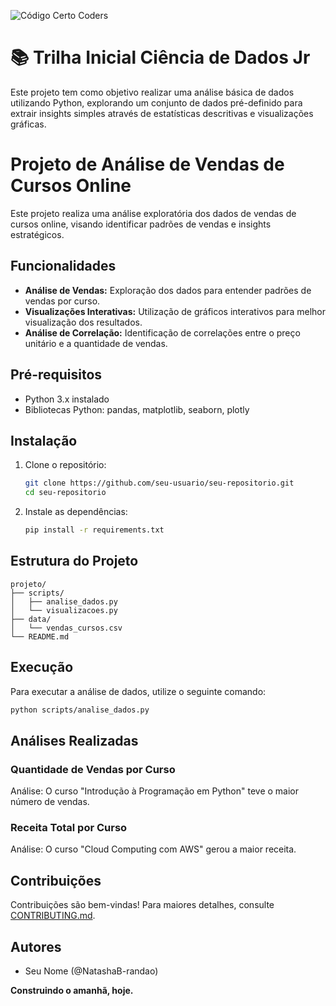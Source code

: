 ![Código Certo Coders](https://utfs.io/f/3b2340e8-5523-4aca-a549-0688fd07450e-j4edu.jfif)

# 📚 Trilha Inicial Ciência de Dados Jr
Este projeto tem como objetivo realizar uma análise básica de dados utilizando Python, explorando um conjunto de dados pré-definido para extrair insights simples através de estatísticas descritivas e visualizações gráficas.


# Projeto de Análise de Vendas de Cursos Online

Este projeto realiza uma análise exploratória dos dados de vendas de cursos online, visando identificar padrões de vendas e insights estratégicos.

## Funcionalidades

- **Análise de Vendas:** Exploração dos dados para entender padrões de vendas por curso.
- **Visualizações Interativas:** Utilização de gráficos interativos para melhor visualização dos resultados.
- **Análise de Correlação:** Identificação de correlações entre o preço unitário e a quantidade de vendas.

## Pré-requisitos

- Python 3.x instalado
- Bibliotecas Python: pandas, matplotlib, seaborn, plotly

## Instalação

1. Clone o repositório:
   ```bash
   git clone https://github.com/seu-usuario/seu-repositorio.git
   cd seu-repositorio
   ```

2. Instale as dependências:
   ```bash
   pip install -r requirements.txt
   ```

## Estrutura do Projeto

```
projeto/
├── scripts/
│   ├── analise_dados.py
│   └── visualizacoes.py
├── data/
│   └── vendas_cursos.csv
└── README.md
```

## Execução

Para executar a análise de dados, utilize o seguinte comando:
```bash
python scripts/analise_dados.py
```

## Análises Realizadas

### Quantidade de Vendas por Curso

Análise: O curso "Introdução à Programação em Python" teve o maior número de vendas.

### Receita Total por Curso


Análise: O curso "Cloud Computing com AWS" gerou a maior receita.

## Contribuições

Contribuições são bem-vindas! Para maiores detalhes, consulte [CONTRIBUTING.md](CONTRIBUTING.md).

## Autores

- Seu Nome (@NatashaB-randao)


**Construindo o amanhã, hoje.**
